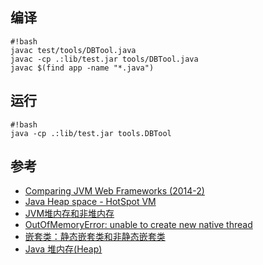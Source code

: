 ## 编译
```
#!bash
javac test/tools/DBTool.java
javac -cp .:lib/test.jar tools/DBTool.java
javac $(find app -name "*.java")
```

## 运行
```
#!bash
java -cp .:lib/test.jar tools.DBTool
```

## 参考
* [Comparing JVM Web Frameworks (2014-2)](http://www.slideshare.net/mraible/comparing-jvm-web-frameworks-february-2014)
* [Java Heap space - HotSpot VM](https://wiki.apache.org/hadoop/Hbase/Shell)
* [JVM堆内存和非堆内存](http://w.gdu.me/wiki/Java/JVM_Heap_Non-heap.html)
* [OutOfMemoryError: unable to create new native thread](http://javaeesupportpatterns.blogspot.de/2012/09/outofmemoryerror-unable-to-create-new.html)
* [嵌套类：静态嵌套类和非静态嵌套类](http://www.importnew.com/1153.html)
* [Java 堆内存(Heap)](http://286.iteye.com/blog/1931174)